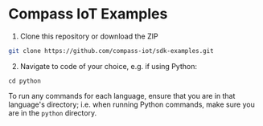 # Compass IoT Examples

1. Clone this repository or download the ZIP
```bash
git clone https://github.com/compass-iot/sdk-examples.git
```

2. Navigate to code of your choice, e.g. if using Python:
```
cd python
```
To run any commands for each language, ensure that you are in that language's directory; i.e. when running Python commands, make sure you are in the `python` directory.

